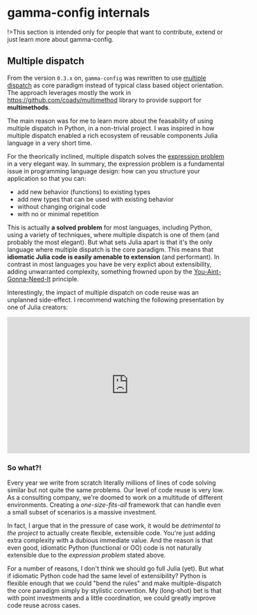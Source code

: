 # gamma-config internals

!>This section is intended only for people that want to contribute, extend or just learn
more about gamma-config.

## Multiple dispatch

From the version `0.3.x` on, `gamma-config` was rewritten to use
[multiple dispatch](https://en.wikipedia.org/wiki/Multiple_dispatch) as core paradigm
instead of typical class based object orientation. The approach leverages mostly the
work in https://github.com/coady/multimethod library to provide support for
**multimethods**.

The main reason was for me to learn more about the feasability of using multiple
dispatch in Python, in a non-trivial project. I was inspired in how multiple dispatch
enabled a rich ecosystem of reusable components Julia language in a very short time.

For the theorically inclined, multiple dispatch solves the
[expression problem](https://eli.thegreenplace.net/2016/the-expression-problem-and-its-solutions/)
in a very elegant way. In summary, the expression problem is a fundamental issue in
programming language design: how can you structure your application so that you can:

- add new behavior (functions) to existing types
- add new types that can be used with existing behavior
- without changing original code
- with no or minimal repetition

This is actually **a solved problem** for most languages, including Python, using a
variety of techniques, where multiple dispatch is one of them (and probably the most
elegant). But what sets Julia apart is that it's the only language where multiple
dispatch is the core paradigm. This means that **idiomatic Julia code is easily amenable
to extension** (and performant). In contrast in most languages you have be very explict
about extensibility, adding unwarranted complexity, something frowned upon by the
[You-Aint-Gonna-Need-It](https://martinfowler.com/bliki/Yagni.html) principle.

Interestingly, the impact of multiple dispatch on code reuse was an unplanned
side-effect. I recommend watching the following presentation by one of Julia creators:

<iframe width="560" height="315" src="https://www.youtube.com/embed/kc9HwsxE1OY" frameborder="0" allow="accelerometer; autoplay; clipboard-write; encrypted-media; gyroscope; picture-in-picture" allowfullscreen></iframe>

### So what?!

Every year we write from scratch literally millions of lines of code solving similar
but not quite the same problems. Our level of code reuse is very low. As a consulting
company, we're doomed to work on a multitude of different environments. Creating a
*one-size-fits-all* framework that can handle even a small subset of scenarios is a
massive investment.

In fact, I argue that in the pressure of case work, it would be *detrimental
to the project* to actually create flexible, extensible code. You're just adding extra
complexity with a dubious immediate value. And the reason is that even good, idiomatic
Python (functional or OO) code is not naturally extensible due to the *expression
problem* stated above.

For a number of reasons, I don't think we should go full Julia (yet). But what if
idiomatic Python code had the same level of extensibility? Python is flexible enough
that we could "bend the rules" and make multiple-dispatch the core paradigm simply by
stylistic convention. My (long-shot) bet is that with point investments and a little
coordination, we could greatly improve code reuse across cases.

